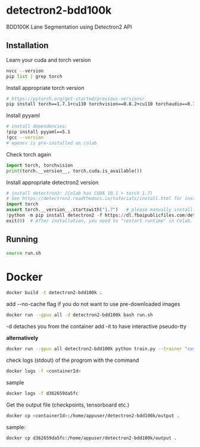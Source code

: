 # detectron2-bdd100k
BDD100K Lane Segmentation using Detectron2 API


## Installation

Learn your cuda and torch version

```python
nvcc --version
pip list | grep torch
```

Install appropriate torch version
```bash
# https://pytorch.org/get-started/previous-versions/
pip install torch==1.7.1+cu110 torchvision==0.8.2+cu110 torchaudio==0.7.2 -f https://download.pytorch.org/whl/torch_stable.html
```

Install pyyaml

```bash
# install dependencies: 
!pip install pyyaml==5.1
!gcc --version
# opencv is pre-installed on colab
```

Check torch again
```python
import torch, torchvision
print(torch.__version__, torch.cuda.is_available())
```
Install appropriate detectron2 version
```python
# install detectron2: (Colab has CUDA 10.1 + torch 1.7)
# See https://detectron2.readthedocs.io/tutorials/install.html for instructions
import torch
assert torch.__version__.startswith("1.7")   # please manually install torch 1.7 if Colab changes its default version
!python -m pip install detectron2 -f https://dl.fbaipublicfiles.com/detectron2/wheels/cu110/torch1.7/index.html
exit(0)  # After installation, you need to "restart runtime" in Colab. This line can also restart runtime
```

## Running


```bash
source run.sh
```
# Docker

```bash
docker build -t detectron2-bdd100k .
```
add --no-cache flag if you do not want to use pre-downloaded images 


```bash
docker run --gpus all -d detectron2-bdd100k bash run.sh
```
-d detaches you from the container
add -it to have interactive pseudo-tty

**alternatively**
```bash
docker run --gpus all detectron2-bdd100k python train.py --trainer "custom" --bitmap_path "./subdataset/bitmaps" --images_path "./subdataset/imgs" --epochs 200 --batch_size 32 --eval_period 5 --checkpoint_period 5 --name "bdd100k"
```

check logs (stdout) of the progrom with the command
```bash
docker logs -f <containerId>
```
sample
```bash
docker logs -f d362659da5fc
```
Get the output file (checkpoints, tensorboard etc.)
```bash
docker cp <containerId>:/home/appuser/detectron2-bdd100k/output .
```
sample: 
``` bash
docker cp d362659da5fc:/home/appuser/detectron2-bdd100k/output .
```


